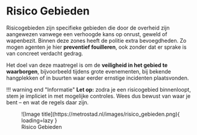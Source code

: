 # Risico Gebieden

Risicogebieden zijn specifieke gebieden die door de overheid zijn aangewezen vanwege een verhoogde kans op onrust, geweld of wapenbezit. Binnen deze zones heeft de politie extra bevoegdheden. Zo mogen agenten je hier **preventief fouilleren**, ook zonder dat er sprake is van concreet verdacht gedrag.

Het doel van deze maatregel is om de **veiligheid in het gebied te waarborgen**, bijvoorbeeld tijdens grote evenementen, bij bekende hangplekken of in buurten waar eerder ernstige incidenten plaatsvonden.

!!! warning end "Informatie"
    **Let op:** zodra je een risicogebied binnenloopt, stem je impliciet in met mogelijke controles. Wees dus bewust van waar je bent – en wat de regels daar zijn.

<figure markdown="span">
  ![Image title](https://metrostad.nl/images/risico_gebieden.png){ loading=lazy }
  <figcaption>Risico Gebieden</figcaption>
</figure>